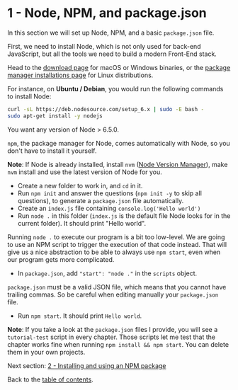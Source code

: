 # 1 - Node, NPM, and package.json

In this section we will set up Node, NPM, and a basic `package.json` file.

First, we need to install Node, which is not only used for back-end JavaScript, but all the tools we need to build a modern Front-End stack.

Head to the [download page](https://nodejs.org/en/download/current/) for macOS or Windows binaries, or the [package manager installations page](https://nodejs.org/en/download/package-manager/) for Linux distributions.

For instance, on **Ubuntu / Debian**, you would run the following commands to install Node:

```bash
curl -sL https://deb.nodesource.com/setup_6.x | sudo -E bash -
sudo apt-get install -y nodejs
```
You want any version of Node > 6.5.0.

`npm`, the package manager for Node, comes automatically with Node, so you don't have to install it yourself.

**Note**: If Node is already installed, install `nvm` ([Node Version Manager](https://github.com/creationix/nvm)), make `nvm` install and use the latest version of Node for you.

- Create a new folder to work in, and `cd` in it.
- Run `npm init` and answer the questions (`npm init -y` to skip all questions), to generate a `package.json` file automatically.
- Create an `index.js` file containing `console.log('Hello world')`
- Run `node .` in this folder (`index.js` is the default file Node looks for in the current folder). It should print "Hello world".

Running `node .` to execute our program is a bit too low-level. We are going to use an NPM script to trigger the execution of that code instead. That will give us a nice abstraction to be able to always use `npm start`, even when our program gets more complicated.

- In `package.json`, add `"start": "node ."` in the `scripts` object.

`package.json` must be a valid JSON file, which means that you cannot have trailing commas. So be careful when editing manually your `package.json` file.

- Run `npm start`. It should print `Hello world`.

**Note**: If you take a look at the `package.json` files I provide, you will see a `tutorial-test` script in every chapter. Those scripts let me test that the chapter works fine when running `npm install && npm start`. You can delete them in your own projects.

Next section: [2 - Installing and using an NPM package](/tutorial/2-packages)

Back to the [table of contents](https://github.com/verekia/js-stack-from-scratch).
